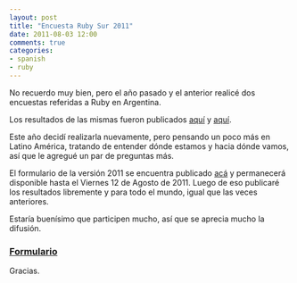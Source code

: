 ```yaml
---
layout: post
title: "Encuesta Ruby Sur 2011"
date: 2011-08-03 12:00
comments: true
categories: 
- spanish
- ruby
---
```


No recuerdo muy bien, pero el año pasado y el anterior realicé dos encuestas referidas a Ruby en Argentina. 

Los resultados de las mismas fueron publicados [aquí](/encuesta-0.1.html) y [aquí](/encuesta-0.2.html).

Este año decidí realizarla nuevamente, pero pensando un poco más en Latino América, tratando de entender dónde estamos y hacia dónde vamos, así que le agregué un par de preguntas más.

El formulario de la versión 2011 se encuentra publicado [acá](https://spreadsheets.google.com/spreadsheet/viewform?formkey=dG5VRHF4bVRYRkxUOVZsdm8wMVIyZmc6MA) y permanecerá disponible hasta el Viernes 12 de Agosto de 2011. Luego de eso publicaré los resultados libremente y para todo el mundo, igual que las veces anteriores. 

Estaría buenísimo que participen mucho, así que se aprecia mucho la difusión. 

### [Formulario](https://spreadsheets.google.com/spreadsheet/viewform?formkey=dG5VRHF4bVRYRkxUOVZsdm8wMVIyZmc6MA)

Gracias. 